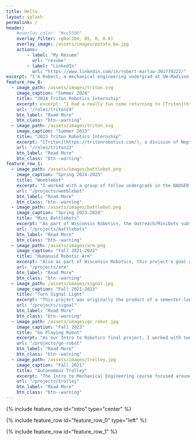 ```yaml
---
title: Hello
layout: splash
permalink: /
header:
    #overlay_color: "#cc5500"
    overlay_filter: rgba(204, 85, 0, 0.6)
    overlay_image: /assets/images/potato_bw.jpg
    actions:
        - label: "My Resume"
          url: "resume"
        - label: "LinkedIn"
          url: "https://www.linkedin.com/in/robert-marlow-301779222/"
excerpt: "I'm Robert, a mechanical engineering undergrad at UW-Madison. I'm interested in all sorts of robotics, wearable devices, controls, and origami. These are some of my past experiences and projects."
feature_row_0:
  - image_path: /assets/images/triton.svg
    image_caption: "Summer 2024"
    title: "2024 Triton Robotics Internship"
    excerpt: excerpt: "I had a really fun time returning to [Triton](https://tritonrobotics.com/) in the summer of 2024 as an intern. I rejoined the endoscopy team to do a bunch of device durability testing, improve and expand testing capabilities, support manufacturing and documentation efforts, and also wrote a tool for analyzing roslogs of robot telemetry."
    url: "/roles/triton24"
    btn_label: "Read More"
    btn_class: "btn--warning"
  - image_path: /assets/images/triton.svg
    image_caption: "Summer 2023"
    title: "2023 Triton Robotics Internship"
    excerpt: "[Triton](https://tritonrobotics.com/), a division of Neptune Medical, is working to make a robotically-controlled endoscope using Neptune's really cool [rigidizing technology](https://gipathfinder.com/technology/). I was lucky enough to work there over the summer of 2023, where I helped design and implement tests and equipment for use with flexible composite medical catheters."
    url: "/roles/triton23"
    btn_label: "Read More"
    btn_class: "btn--warning"
feature_row_1:
  - image_path: /assets/images/battlebot.png
    image_caption: "Spring 2024-2025"
    title: "Weeblebot"
    excerpt: "I worked with a group of fellow undergrads in the BADGER Lab on the ongoing weeblebot project, a two-wheeled robot that balances passively from its unique drivetrain geometry."
    url: "/projects/weeblebot"
    btn_label: "Read More"
    btn_class: "btn--warning"
  - image_path: /assets/images/battlebot.png
    image_caption: "Spring 2023-2024"
    title: "Mini Battlebots"
    excerpt: "As part of Wisconsin Robotics, the Outreach/Minibots subteam is working to make a set of child-safe nonlethal battlebots that engage in “sparring” by whacking each other with plastic squeaky hammers."
    url: "/projects/battlebots"
    btn_label: "Read More"
    btn_class: "btn--warning"
  - image_path: /assets/images/arm.png
    image_caption: "Fall 2021-2022"
    title: "Humanoid Robotic Arm"
    excerpt: "Also as part of Wisconsin Robotics, this project's goal was mostly to move around, interact with people or objects, and look cool."
    url: "/projects/arm"
    btn_label: "Read More"
    btn_class: "btn--warning"
  - image_path: /assets/images/signal.jpg
    image_caption: "Fall 2021-2023"
    title: "Turn Signal Light"
    excerpt: "This project was originally the product of a semester-long design prompt to make something interesting using a microcontroller. It consists of some LEDs stuck to my hand that I can light up in different patterns to signal turns when bicycling at night."
    url: "/projects/signal"
    btn_label: "Read More"
    btn_class: "btn--warning"
  - image_path: /assets/images/go_robot.jpg
    image_caption: "Fall 2023"
    title: "Go Playing Robot"
    excerpt: "As our Intro to Robotics final project, I worked with two classmates to build attachments and write control code allowing an off-the-shelf robotic arm to play the board game Go."
    url: "/projects/go-robot"
    btn_label: "Read More"
    btn_class: "btn--warning"
  - image_path: /assets/images/trolley.jpg
    image_caption: "Fall 2021"
    title: "Autonomous Trolley"
    excerpt: "The Intro to Mechanical Engineering course focused around building an obstacle-avoiding trolley using an Arduino and custom gearbox, and custom lightweight chassis."
    url: "/projects/trolley"
    btn_label: "Read More"
    btn_class: "btn--warning"
---
```


{% include feature_row id="intro" type="center" %}

{% include feature_row id="feature_row_0" type="left" %}

{% include feature_row id="feature_row_1" %}
